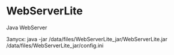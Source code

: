 # WebServerLite
Java WebServer 

Запуск:
java -jar /data/files/WebServerLite_jar/WebServerLite.jar /data/files/WebServerLite_jar/config.ini
